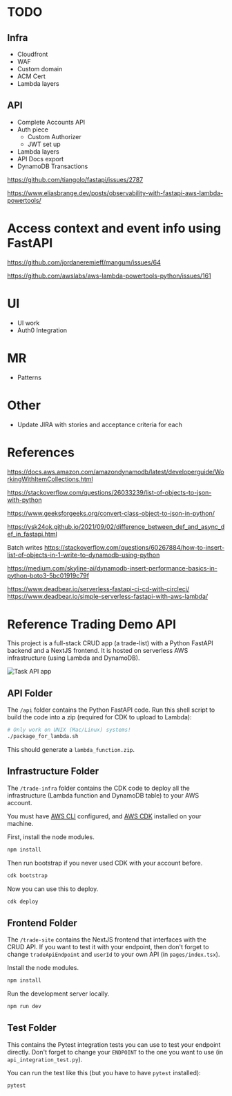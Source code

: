 # TODO
## Infra
- Cloudfront
- WAF
- Custom domain
- ACM Cert
- Lambda layers

## API
- Complete Accounts API
- Auth piece
    - Custom Authorizer
    - JWT set up
- Lambda layers
- API Docs export
- DynamoDB Transactions

https://github.com/tiangolo/fastapi/issues/2787

https://www.eliasbrange.dev/posts/observability-with-fastapi-aws-lambda-powertools/

# Access context and event info using FastAPI
https://github.com/jordaneremieff/mangum/issues/64

https://github.com/awslabs/aws-lambda-powertools-python/issues/161

# UI
- UI work
- Auth0 Integration

# MR 
- Patterns

# Other
- Update JIRA with stories and acceptance criteria for each

# References

https://docs.aws.amazon.com/amazondynamodb/latest/developerguide/WorkingWithItemCollections.html

https://stackoverflow.com/questions/26033239/list-of-objects-to-json-with-python

https://www.geeksforgeeks.org/convert-class-object-to-json-in-python/

https://ysk24ok.github.io/2021/09/02/difference_between_def_and_async_def_in_fastapi.html

Batch writes
https://stackoverflow.com/questions/60267884/how-to-insert-list-of-objects-in-1-write-to-dynamodb-using-python

https://medium.com/skyline-ai/dynamodb-insert-performance-basics-in-python-boto3-5bc01919c79f


https://www.deadbear.io/serverless-fastapi-ci-cd-with-circleci/
https://www.deadbear.io/simple-serverless-fastapi-with-aws-lambda/

# Reference Trading Demo API

This project is a full-stack CRUD app (a trade-list) with a Python FastAPI backend and a
NextJS frontend. It is hosted on serverless AWS infrastructure (using Lambda and DynamoDB).

![Task API app](task_api.png)

## API Folder

The `/api` folder contains the Python FastAPI code. Run this shell script to build the code into
a zip (required for CDK to upload to Lambda):

```bash
# Only work on UNIX (Mac/Linux) systems!
./package_for_lambda.sh
```

This should generate a `lambda_function.zip`.

## Infrastructure Folder

The `/trade-infra` folder contains the CDK code to deploy all the infrastructure 
(Lambda function and DynamoDB table) to your AWS account.

You must have [AWS CLI](https://aws.amazon.com/cli/) configured, and 
[AWS CDK](https://docs.aws.amazon.com/cdk/v2/guide/home.html) installed on your machine.

First, install the node modules.

```bash
npm install
```

Then run bootstrap if you never used CDK with your account before.

```bash
cdk bootstrap
```

Now you can use this to deploy.

```bash
cdk deploy
```

## Frontend Folder

The `/trade-site` contains the NextJS frontend that interfaces with the CRUD API. If you want to
test it with your endpoint, then don't forget to change `tradeApiEndpoint` and `userId` to your own
API (in `pages/index.tsx`).

Install the node modules.

```bash
npm install
```

Run the development server locally.

```bash
npm run dev
```

## Test Folder

This contains the Pytest integration tests you can use to test your endpoint directly. Don't 
forget to change your `ENDPOINT` to the one you want to use (in `api_integration_test.py`).

You can run the test like this (but you have to have `pytest` installed):

```bash
pytest
```



